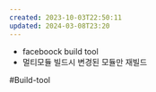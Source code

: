 ```yaml
---
created: 2023-10-03T22:50:11
updated: 2024-03-08T23:20
---
```

- faceboock build tool
- 멀티모듈 빌드시 변경된 모듈만 재빌드

#Build-tool